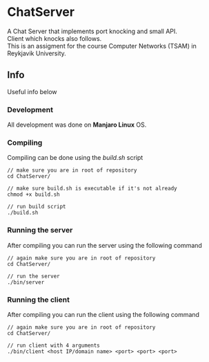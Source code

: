 # ChatServer
A Chat Server that implements port knocking and small API.  
Client which knocks also follows.   
This is an assigment for the course Computer Networks (TSAM) in Reykjavik University.

## Info

Useful info below

### Development

All development was done on **Manjaro Linux** OS.

### Compiling

Compiling can be done using the *build.sh* script

```
// make sure you are in root of repository
cd ChatServer/

// make sure build.sh is executable if it's not already
chmod +x build.sh

// run build script
./build.sh
```

### Running the server

After compiling you can run the server using the following command

```
// again make sure you are in root of repository
cd ChatServer/

// run the server
./bin/server
```
### Running the client

After compiling you can run the client using the following command

```
// again make sure you are in root of repository
cd ChatServer/

// run client with 4 arguments 
./bin/client <host IP/domain name> <port> <port> <port>
```

